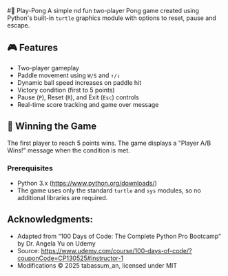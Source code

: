 #🏓 Play-Pong
A simple nd fun two-player Pong game created using Python's built-in `turtle` graphics module with options to reset, pause and escape.


## 🎮 Features

- Two-player gameplay
- Paddle movement using `W/S` and `↑/↓`
- Dynamic ball speed increases on paddle hit
- Victory condition (first to 5 points)
- Pause (`P`), Reset (`R`), and Exit (`Esc`) controls
- Real-time score tracking and game over message

## 🏁 Winning the Game

The first player to reach 5 points wins. The game displays a "Player A/B Wins!" message when the condition is met.


### Prerequisites
- Python 3.x (https://www.python.org/downloads/)
- The game uses only the standard `turtle` and `sys` modules, so no additional libraries are required.


## Acknowledgments: 
 - Adapted from “100 Days of Code: The Complete Python Pro Bootcamp” by Dr. Angela Yu on Udemy 
 - Source: https://www.udemy.com/course/100-days-of-code/?couponCode=CP130525#instructor-1
 - Modifications © 2025 tabassum_an, licensed under MIT

